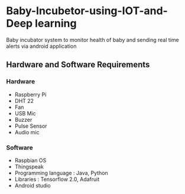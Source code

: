 # Baby-Incubetor-using-IOT-and-Deep learning

Baby incubator system to monitor health of baby and sending real time alerts via android application  

## Hardware and Software Requirements
### Hardware
* Raspberry Pi
* DHT 22
* Fan
* USB Mic
* Buzzer
* Pulse Sensor
* Audio mic

### Software
* Raspbian OS
* Thingspeak
* Programming language : Java, Python
* Libraries : Tensorflow 2.0, Adafruit
* Android studio


